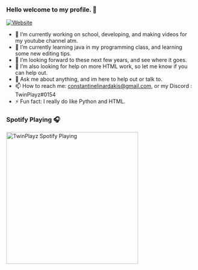 ### Hello welcome to my profile. 👋

[![Website](https://img.shields.io/website?label=ConstantineLinardakis.com&style=for-the-badge&url=https%3A%2F%2FMyWebsite)](https://constantinelinardakis.github.io/TwinPlayz/)

- 🔭 I’m currently working on school, developing, and making videos for my youtube channel atm.
- 🌱 I’m currently learning java in my programming class, and learning some new editing tips.
- 👯 I’m looking forward to these next few years, and see where it goes.
- 🤔 I’m also looking for help on more HTML work, so let me know if you can help out.
- 💬 Ask me about anything, and im here to help out or talk to.
- 📫 How to reach me: constantinelinardakis@gmail.com, or my Discord : TwinPlayz#0154
- ⚡ Fun fact: I really do like Python and HTML.

### Spotify Playing 🎧
[<img src="https://now-playing-thetwinersplayz.vercel.app/api/spotify-playing" alt="TwinPlayz Spotify Playing" width="350" />](https://open.spotify.com/user/Lp-loljkRdaVaaJd_LyQZw)


